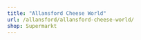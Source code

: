 ```yaml
---
title: "Allansford Cheese World"
url: /allansford/allansford-cheese-world/
shop: Supermarkt
---
```

